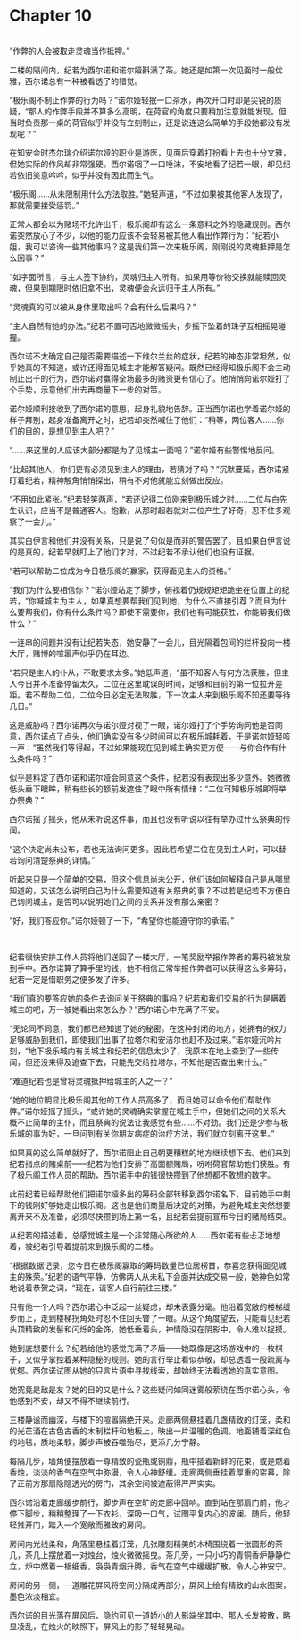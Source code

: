 # Chapter 10

<br>
“作弊的人会被取走灵魂当作抵押。”

二楼的隔间内，纪若为西尔诺和诺尔娅斟满了茶。她还是如第一次见面时一般优雅，西尔诺总有一种被看透了的错觉。

“极乐阁不制止作弊的行为吗？”诺尔娅轻抿一口茶水，再次开口时却是尖锐的质疑，“那人的作弊手段并不算多么高明，在荷官的角度只要稍加注意就能发现。但当时负责那一桌的荷官似乎并没有立刻制止，还是说连这么简单的手段她都没有发现呢？”

在知安会时杰尔瑞介绍诺尔娅的职业是游医，见面后穿着打扮看上去也十分文雅，但她实际的作风却非常强硬。西尔诺咽了一口唾沫，不安地看了纪若一眼，却见纪若依旧笑意吟吟，似乎并没有因此而生气。

“极乐阁……从未限制用什么方法取胜。”她轻声道，“不过如果被其他客人发现了，那就需要接受惩罚。”

正常人都会以为赌场不允许出千，极乐阁却有这么一条意料之外的隐藏规则。西尔诺突然放心了不少，以他的能力应该不会轻易被其他人看出作弊行为：“纪若小姐，我可以咨询一些其他事吗？这是我们第一次来极乐阁，刚刚说的灵魂抵押是怎么回事？”

“如字面所言，与主人签下协约，灵魂归主人所有。如果用等价物交换就能赎回灵魂，但果到期限时依旧拿不出，灵魂便会永远归于主人所有。”

“灵魂真的可以被从身体里取出吗？会有什么后果吗？”

“主人自然有她的办法。”纪若不置可否地微微摇头，步摇下坠着的珠子互相摇晃碰撞。

西尔诺不太确定自己是否需要描述一下维尔兰丝的症状，纪若的神态非常坦然，似乎她真的不知道，或许还得面见城主才能解答疑问。既然已经得知极乐阁不会主动制止出千的行为，西尔诺对赢得全场最多的赌资更有信心了。他悄悄向诺尔娅打了个手势，示意他们出去再商量下一步的对策。

诺尔娅顺利接收到了西尔诺的意思，起身礼貌地告辞。正当西尔诺也学着诺尔娅的样子拜别，起身准备离开之时，纪若却突然喊住了他们：“稍等，两位客人……你们的目的，是想见到主人吧？”

“……来这里的人应该大部分都是为了见城主一面吧？”诺尔娅有些警惕地反问。

“比起其他人，你们更有必须见到主人的理由，若猜对了吗？”沉默蔓延，西尔诺紧盯着纪若，精神触角悄悄探出，稍有不对他就能立刻做出反应。

“不用如此紧张。”纪若轻笑两声，“若还记得二位刚来到极乐城之时……二位与白先生认识，应当不是普通客人。抱歉，从那时起若就对二位产生了好奇，忍不住多观察了一会儿。”

其实白伊言和他们并没有关系，只是说了句似是而非的警告罢了。且如果白伊言说的是真的，纪若早就盯上了他们才对，不过纪若不承认他们也没有证据。

“若可以帮助二位成为今日极乐阁的赢家，获得面见主人的资格。”

“我们为什么要相信你？”诺尔娅站定了脚步，俯视着仍规规矩矩跪坐在位置上的纪若，“你喊城主为主人，如果真想要帮我们见到她，为什么不直接引荐？而且为什么要帮我们，你有什么条件吗？即使不需要你，我们也有可能获胜，你能帮我们做什么？”

一连串的问题并没有让纪若失态，她安静了一会儿，目光隔着包间的栏杆投向一楼大厅，赌博的喧嚣声似乎仍在耳边。

“若只是主人的仆从，不敢要求太多。”她低声道，“虽不知客人有何方法获胜，但主人今日并不准备停留太久，二位在这里耽误的时间，足够和目前的第一位拉开差距。若不帮助二位，二位今日必定无法取胜，下一次主人来到极乐阁不知还要等待几日。”

这是威胁吗？西尔诺再次与诺尔娅对视了一眼，诺尔娅打了个手势询问他是否同意，西尔诺点了点头，他们确实没有多少时间可以在极乐城耗着，于是诺尔娅轻咳一声：“虽然我们等得起，不过如果能现在见到城主确实更方便——与你合作有什么条件吗？”

似乎是料定了西尔诺和诺尔娅会同意这个条件，纪若没有表现出多少意外。她微微低头垂下眼眸，稍有些长的额前发遮住了眼中所有情绪：“二位可知极乐城即将举办祭典？”

西尔诺摇了摇头，他从未听说这件事，而且也没有听说以往有举办过什么祭典的传闻。

“这个决定尚未公布，若也无法询问更多。因此若希望二位在见到主人时，可以替若询问清楚祭典的详情。”

听起来只是一个简单的交易，但这个信息尚未公开，他们该如何解释自己是从哪里知道的，又该怎么说明自己为什么需要知道有关祭典的事？不过若是纪若不方便自己询问城主，是否可以说明她们之间的关系并没有那么亲密？

“好，我们答应你。”诺尔娅顿了一下，“希望你也能遵守你的承诺。”

<br>

纪若很快安排工作人员将他们送回了一楼大厅，一笔奖励举报作弊者的筹码被发放到手中。西尔诺算了算手里的钱，他不相信正常举报作弊者可以获得这么多筹码，纪若一定是借职务之便多发了许多。

“我们真的要答应她的条件去询问关于祭典的事吗？纪若和我们交易的行为是瞒着城主的吧，万一被她看出来怎么办？”西尔诺心中充满了不安。

“无论同不同意，我们都已经知道了她的秘密。在这种封闭的地方，她拥有的权力足够威胁到我们，即使我们出事了拉塔尔和安洁尔也赶不及过来。”诺尔娅沉吟片刻，“地下极乐城内有关城主和纪若的信息太少了，我原本在地上查到了一些传闻，但还没来得及追查下去，只能先交给拉塔尔，不知他是否查出来什么。”

“难道纪若也是曾将灵魂抵押给城主的人之一？”

“她的地位明显比极乐阁其他的工作人员高多了，而且她可以命令他们帮助作弊。”诺尔娅摇了摇头，“或许她的灵魂确实掌握在城主手中，但她们之间的关系大概不止简单的主仆，而且祭典的说法让我感觉有些……不对劲。我们还是少参与极乐城的事为好，一旦问到有关你朋友病症的治疗方法，我们就立刻离开这里。”

如果真的这么简单就好了，西尔诺阻止自己朝更糟糕的地方继续想下去。他们来到纪若指点的赌桌前——纪若为他们安排了高面额赌局，吩咐荷官帮助他们获胜。有了极乐阁工作人员的帮助，西尔诺手中的钱很快攒到了他想都不敢想的数字。

此前纪若已经帮助他们把诺尔娅多出的筹码全部转移到西尔诺名下，目前她手中剩下的钱刚好够她走出极乐阁。这也是他们商量后决定的对策，为避免城主突然想要离开来不及准备，必须尽快攒到场上第一名，且纪若会提前宣布今日的赌局结束。

从纪若的描述看，总感觉城主是一个非常随心所欲的人……西尔诺有些忐忑地想着，被纪若引导着提前来到极乐阁的二楼。

“根据数据记录，您今日在极乐阁赢取的筹码数量已位居榜首，恭喜您获得面见城主的殊荣。”纪若的语气平静，仿佛两人从未私下会面并达成交易一般，她神色如常地说着恭贺之词，“现在，请客人自行前往三楼。”

只有他一个人吗？西尔诺心中泛起一丝疑虑，却未表露分毫。他沿着宽敞的楼梯缓步而上，走到楼梯拐角处时忍不住回头瞥了一眼。从这个角度望去，只能看见纪若头顶精致的发髻和闪烁的金饰，她低垂着头，神情隐没在阴影中，令人难以捉摸。

她到底想要什么？纪若给他的感觉充满了矛盾——她既像是这场游戏中的一枚棋子，又似乎掌控着某种隐秘的规则。她的言行举止看似恭敬，却总透着一股疏离与忧郁。西尔诺试图从她的只言片语中寻找线索，却始终无法看透她的真实意图。

她究竟是敌是友？她的目的又是什么？这些疑问如同迷雾般萦绕在西尔诺心头，令他感到不安，却又不得不继续前行。

三楼静谧而幽深，与楼下的喧嚣隔绝开来。走廊两侧悬挂着几盏精致的灯笼，柔和的光芒洒在古色古香的木制栏杆和地板上，映出一片温暖的色调。地面铺着深红色的地毯，质地柔软，脚步声被吞噬殆尽，更添几分宁静。

每隔几步，墙角便摆放着一尊精致的瓷瓶或铜鼎，瓶中插着新鲜的花束，或是燃着香烛，淡淡的香气在空气中弥漫，令人心神舒缓。走廊两侧垂挂着厚重的帘幕，除了正前方那扇隐隐透光的房门，其余空间被遮蔽得严严实实。

西尔诺沿着走廊缓步前行，脚步声在空旷的走廊中回响。直到站在那扇门前，他才停下脚步，稍稍整理了一下衣衫，深吸一口气，试图平复内心的波澜。随后，他轻轻推开门，踏入一个宽敞而雅致的房间。

房间内光线柔和，角落里悬挂着灯笼，几张雕刻精美的木椅围绕着一张圆形的茶几，茶几上摆放着一对烛台，烛火微微摇曳。茶几旁，一只小巧的青铜香炉静静伫立，炉中燃着一根细香，袅袅青烟升腾，香气在空气中缓缓扩散，令人心神安宁。

房间的另一侧，一道雕花屏风将空间分隔成两部分，屏风上绘有精致的山水图案，墨色浓淡相宜。

西尔诺的目光落在屏风后，隐约可见一道娇小的人影端坐其中。那人长发披散，略显凌乱，在烛火的映照下，屏风上的影子轻轻晃动。
